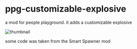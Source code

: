 # ppg-customizable-explosive
a mod for people playground. it adds a customizable explosive

![thumbnail](https://github.com/greginsomtimrem/ppg-customizable-explosive/blob/main/thumb.png?raw=true "thumbnail")

some code was taken from the Smart Spawner mod
